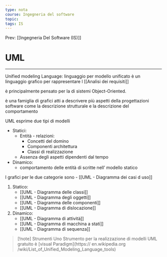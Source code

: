 ```yaml
---
type: nota
course: Ingegneria del software
topic: 
tags: IS
---
```


Prev: [[Ingegneria Del Software (IS)]]

# UML
---
Unified modeling Language: linguaggio per modello unificato è un linguaggio grafico per rappresentare l [[Analisi dei requisiti]] 

è principalmente pensato per la di sistemi Object-Oriented. 

è una famiglia di grafici atti a descrivere più aspetti della progettazioni software come la descrizione strutturale e la descrizione del comportamento 

UML esprime due tipi di modelli 
- Statici: 
	- Entità - relazioni: 
		- Concetti del domino 
		- Componenti architettura
		- Classi di realizzazione
	- Assenza degli aspetti dipendenti dal tempo 
- Dinamico:
	- comportamento delle entità di scritte nell’ modello statico


I grafici per le due categorie sono
	- [[UML - Diagramma dei casi d uso]]
1. Statico: 
	- [[UML - Diagramma delle classi]]
	- [[UML - Diagramma degli oggetti]]
	- [[UML - Diagramma delle componenti]]
	- [[UML - Diagramma di dislocazione]]
2. Dinamico:
	- [[UML - Diagramma di attività]]
	- [[UML - Diagramma di macchina a stati]]
	- [[UML - Diagramma di sequenza]]


>[!note] Strumenti
>Uno Strumento per la realizzazione di modelli UML gratuito è [visual Paradigm](https:// en.wikipedia.org /wiki/List_of_Unified_Modeling_Language_tools)
 
 
  


